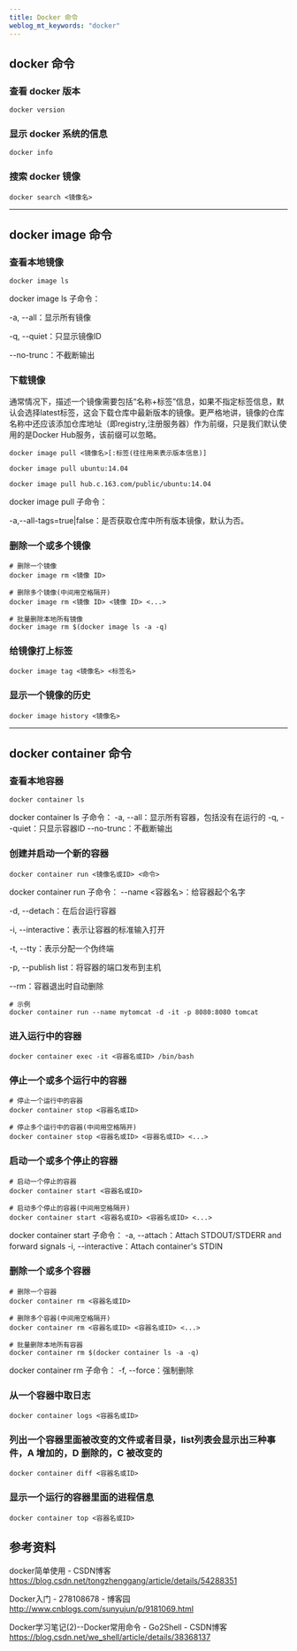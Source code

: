 ```yaml
---
title: Docker 命令 
weblog_mt_keywords: "docker"
---
```


## docker 命令

### 查看 docker 版本

``` shell
docker version
```

### 显示 docker 系统的信息

``` shell
docker info
```

### 搜索 docker 镜像

``` shell
docker search <镜像名>
```


----------


## docker image 命令

### 查看本地镜像

``` shell
docker image ls
```
docker image ls 子命令：

-a, --all：显示所有镜像

-q, --quiet：只显示镜像ID

--no-trunc：不截断输出


### 下载镜像

通常情况下，描述一个镜像需要包括“名称+标签”信息，如果不指定标签信息，默认会选择latest标签，这会下载仓库中最新版本的镜像。更严格地讲，镜像的仓库名称中还应该添加仓库地址（即registry,注册服务器）作为前缀，只是我们默认使用的是Docker Hub服务，该前缀可以忽略。

``` shell
docker image pull <镜像名>[:标签(往往用来表示版本信息)]
```


``` shell
docker image pull ubuntu:14.04

docker image pull hub.c.163.com/public/ubuntu:14.04
```

docker image pull 子命令： 

-a,--all-tags=true|false：是否获取仓库中所有版本镜像，默认为否。

### 删除一个或多个镜像

``` shell
# 删除一个镜像
docker image rm <镜像 ID>

# 删除多个镜像(中间用空格隔开)
docker image rm <镜像 ID> <镜像 ID> <...>

# 批量删除本地所有镜像
docker image rm $(docker image ls -a -q)
```

### 给镜像打上标签

``` shell
docker image tag <镜像名> <标签名>
```

### 显示一个镜像的历史

``` shell
docker image history <镜像名>
```

----------


## docker container 命令

### 查看本地容器

``` shell
docker container ls
```

docker container ls 子命令：
-a, --all：显示所有容器，包括没有在运行的
-q, --quiet：只显示容器ID
--no-trunc：不截断输出

### 创建并启动一个新的容器

``` shell
docker container run <镜像名或ID> <命令>
```
docker container run 子命令：
--name <容器名>：给容器起个名字

-d, --detach：在后台运行容器

-i, --interactive：表示让容器的标准输入打开

-t, --tty：表示分配一个伪终端

-p, --publish list：将容器的端口发布到主机

--rm：容器退出时自动删除

``` shell
# 示例
docker container run --name mytomcat -d -it -p 8080:8080 tomcat
```

### 进入运行中的容器

``` shell
docker container exec -it <容器名或ID> /bin/bash
```

### 停止一个或多个运行中的容器

``` shell
# 停止一个运行中的容器
docker container stop <容器名或ID>

# 停止多个运行中的容器(中间用空格隔开)
docker container stop <容器名或ID> <容器名或ID> <...>
```

### 启动一个或多个停止的容器

``` shell
# 启动一个停止的容器
docker container start <容器名或ID>

# 启动多个停止的容器(中间用空格隔开)
docker container start <容器名或ID> <容器名或ID> <...>
```
docker container start 子命令：
-a, --attach：Attach STDOUT/STDERR and forward signals
-i, --interactive：Attach container's STDIN


### 删除一个或多个容器

``` shell
# 删除一个容器
docker container rm <容器名或ID>

# 删除多个容器(中间用空格隔开)
docker container rm <容器名或ID> <容器名或ID> <...>

# 批量删除本地所有容器
docker container rm $(docker container ls -a -q)
```
docker container rm 子命令：
-f, --force：强制删除

### 从一个容器中取日志

``` shell
docker container logs <容器名或ID>
```

### 列出一个容器里面被改变的文件或者目录，list列表会显示出三种事件，A 增加的，D 删除的，C 被改变的

``` shell
docker container diff <容器名或ID>
```

### 显示一个运行的容器里面的进程信息

``` shell
docker container top <容器名或ID>
```

## 参考资料

docker简单使用 - CSDN博客
https://blog.csdn.net/tongzhenggang/article/details/54288351

Docker入门 - 278108678 - 博客园
http://www.cnblogs.com/sunyujun/p/9181069.html

Docker学习笔记(2)--Docker常用命令 - Go2Shell - CSDN博客
https://blog.csdn.net/we_shell/article/details/38368137